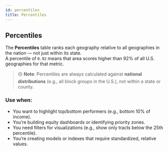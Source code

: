 ```yaml
---
id: percentiles
title: Percentiles
---
```



## Percentiles

The **Percentiles** table ranks each geography relative to all geographies in the nation — not just within its state.  
A percentile of `0.92` means that area scores higher than 92% of all U.S. geographies for that metric.

> 🟡 **Note**: Percentiles are always calculated against **national distributions** (e.g., all block groups in the U.S.), not within a state or county.

### Use when:
- You want to highlight top/bottom performers (e.g., bottom 10% of income).
- You’re building equity dashboards or identifying priority zones.
- You need filters for visualizations (e.g., show only tracts below the 25th percentile).
- You’re creating models or indexes that require standardized, relative values.